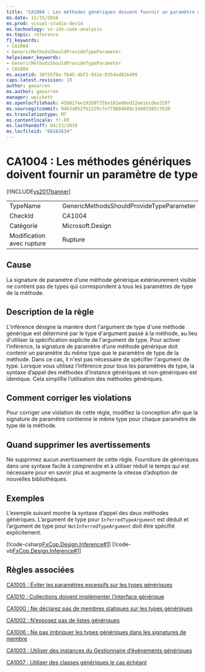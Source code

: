 ```yaml
---
title: 'CA1004 : Les méthodes génériques doivent fournir un paramètre de type | Microsoft Docs'
ms.date: 11/15/2016
ms.prod: visual-studio-dev14
ms.technology: vs-ide-code-analysis
ms.topic: reference
f1_keywords:
- CA1004
- GenericMethodsShouldProvideTypeParameter
helpviewer_keywords:
- GenericMethodsShouldProvideTypeParameter
- CA1004
ms.assetid: 38755f6a-fb45-4bf2-932e-0354ad826499
caps.latest.revision: 19
author: gewarren
ms.author: gewarren
manager: wpickett
ms.openlocfilehash: 458817ee19269735be181e08ed12ee1ecdee329f
ms.sourcegitcommit: 94b3a052fb1229c7e7f8804b09c1d403385c7630
ms.translationtype: MT
ms.contentlocale: fr-FR
ms.lasthandoff: 04/23/2019
ms.locfileid: "68182634"
---
```

# <a name="ca1004-generic-methods-should-provide-type-parameter"></a>CA1004 : Les méthodes génériques doivent fournir un paramètre de type
[!INCLUDE[vs2017banner](../includes/vs2017banner.md)]

|||
|-|-|
|TypeName|GenericMethodsShouldProvideTypeParameter|
|CheckId|CA1004|
|Catégorie|Microsoft.Design|
|Modification avec rupture|Rupture|

## <a name="cause"></a>Cause
 La signature de paramètre d’une méthode générique extérieurement visible ne contient pas de types qui correspondent à tous les paramètres de type de la méthode.

## <a name="rule-description"></a>Description de la règle
 L'inférence désigne la manière dont l'argument de type d'une méthode générique est déterminé par le type d'argument passé à la méthode, au lieu d'utiliser la spécification explicite de l'argument de type. Pour activer l’inférence, la signature de paramètre d’une méthode générique doit contenir un paramètre du même type que le paramètre de type de la méthode. Dans ce cas, il n'est pas nécessaire de spécifier l'argument de type. Lorsque vous utilisez l’inférence pour tous les paramètres de type, la syntaxe d’appel des méthodes d’instance génériques et non génériques est identique. Cela simplifie l’utilisation des méthodes génériques.

## <a name="how-to-fix-violations"></a>Comment corriger les violations
 Pour corriger une violation de cette règle, modifiez la conception afin que la signature de paramètre contienne le même type pour chaque paramètre de type de la méthode.

## <a name="when-to-suppress-warnings"></a>Quand supprimer les avertissements
 Ne supprimez aucun avertissement de cette règle. Fourniture de génériques dans une syntaxe facile à comprendre et à utiliser réduit le temps qui est nécessaire pour en savoir plus et augmente la vitesse d’adoption de nouvelles bibliothèques.

## <a name="example"></a>Exemples
 L’exemple suivant montre la syntaxe d’appel des deux méthodes génériques. L’argument de type pour `InferredTypeArgument` est déduit et l’argument de type pour `NotInferredTypeArgument` doit être spécifié explicitement.

 [!code-csharp[FxCop.Design.Inference#1](../snippets/csharp/VS_Snippets_CodeAnalysis/FxCop.Design.Inference/cs/FxCop.Design.Inference.cs#1)]
 [!code-vb[FxCop.Design.Inference#1](../snippets/visualbasic/VS_Snippets_CodeAnalysis/FxCop.Design.Inference/vb/FxCop.Design.Inference.vb#1)]

## <a name="related-rules"></a>Règles associées
 [CA1005 : Éviter les paramètres excessifs sur les types génériques](../code-quality/ca1005-avoid-excessive-parameters-on-generic-types.md)

 [CA1010 : Collections doivent implémenter l’interface générique](../code-quality/ca1010-collections-should-implement-generic-interface.md)

 [CA1000 : Ne déclarez pas de membres statiques sur les types génériques](../code-quality/ca1000-do-not-declare-static-members-on-generic-types.md)

 [CA1002 : N’exposez pas de listes génériques](../code-quality/ca1002-do-not-expose-generic-lists.md)

 [CA1006 : Ne pas imbriquer les types génériques dans les signatures de membre](../code-quality/ca1006-do-not-nest-generic-types-in-member-signatures.md)

 [CA1003 : Utiliser des instances du Gestionnaire d’événements génériques](../code-quality/ca1003-use-generic-event-handler-instances.md)

 [CA1007 : Utiliser des classes génériques le cas échéant](../code-quality/ca1007-use-generics-where-appropriate.md)